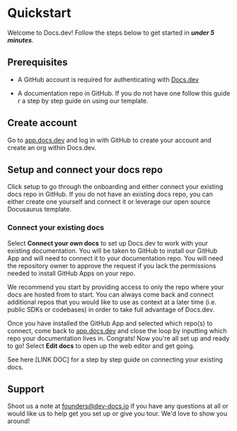 # Quickstart

Welcome to Docs.dev! Follow the steps below to get started in ***under 5 minutes***.

## Prerequisites

* A GitHub account is required for authenticating with [Docs.dev](http://Docs.dev)

* A documentation repo in GitHub. If you do not have one follow this guide r a step by step guide on using our template.

## Create account

Go to [app.docs.dev](http://app.docs.dev) and log in with GitHub to create your account and create an org within Docs.dev.

## Setup and connect your docs repo

Click setup to go through the onboarding and either connect your existing docs repo in GitHub. If you do not have an existing docs repo, you can either create one yourself and connect it or leverage our open source Docusaurus template.

### Connect your existing docs

Select **Connect your own docs** to set up Docs.dev to work with your existing documentation. You will be taken to GitHub to install our GitHub App and will need to connect it to your documentation repo. You will need the repository owner to approve the request if you lack the permissions needed to install GitHub Apps on your repo.

We recommend you start by providing access to only the repo where your docs are hosted from to start. You can always come back and connect additional repos that you would like to use as context at a later time (i.e. public SDKs or codebases) in order to take full advantage of Docs.dev.

Once you have installed the GitHub App and selected which repo(s) to connect, come back to [app.docs.dev](https://app.docs.dev/) and close the loop by inputting which repo your documentation lives in. Congrats! Now you're all set up and ready to go! Select **Edit docs** to open up the web editor and get going.

See here \[LINK DOC] for a step by step guide on connecting your existing docs.

## Support

Shoot us a note at <founders@dev-docs.io> if you have any questions at all or would like us to help get you set up or give you tour. We'd love to show you around!
